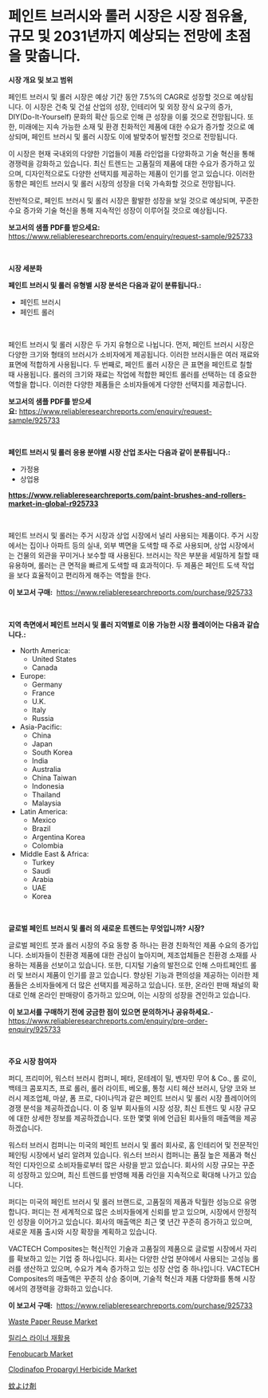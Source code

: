 <p><h1>페인트 브러시와 롤러 시장은 시장 점유율, 규모 및 2031년까지 예상되는 전망에 초점을 맞춥니다.</h1></p><p><strong>시장 개요 및 보고 범위</strong></p>
<p><p>페인트 브러시 및 롤러 시장은 예상 기간 동안 7.5%의 CAGR로 성장할 것으로 예상됩니다. 이 시장은 건축 및 건설 산업의 성장, 인테리어 및 외장 장식 요구의 증가, DIY(Do-It-Yourself) 문화의 확산 등으로 인해 큰 성장을 이룰 것으로 전망됩니다. 또한, 미래에는 지속 가능한 소재 및 환경 친화적인 제품에 대한 수요가 증가할 것으로 예상되며, 페인트 브러시 및 롤러 시장도 이에 발맞추어 발전할 것으로 전망됩니다. </p><p>이 시장은 현재 국내외의 다양한 기업들이 제품 라인업을 다양화하고 기술 혁신을 통해 경쟁력을 강화하고 있습니다. 최신 트렌드는 고품질의 제품에 대한 수요가 증가하고 있으며, 디자인적으로도 다양한 선택지를 제공하는 제품이 인기를 얻고 있습니다. 이러한 동향은 페인트 브러시 및 롤러 시장의 성장을 더욱 가속화할 것으로 전망됩니다.</p><p>전반적으로, 페인트 브러시 및 롤러 시장은 활발한 성장을 보일 것으로 예상되며, 꾸준한 수요 증가와 기술 혁신을 통해 지속적인 성장이 이루어질 것으로 예상됩니다.</p></p>
<p><strong>보고서의 샘플 PDF를 받으세요:</strong> <a href="https://www.reliableresearchreports.com/enquiry/request-sample/925733">https://www.reliableresearchreports.com/enquiry/request-sample/925733</a></p>
<p>&nbsp;</p>
<p><strong>시장 세분화</strong></p>
<p><strong>페인트 브러시 및 롤러 유형별 시장 분석은 다음과 같이 분류됩니다.:</strong></p>
<p><ul><li>페인트 브러시</li><li>페인트 롤러</li></ul></p>
<p>&nbsp;</p>
<p><p>페인트 브러시 및 롤러 시장은 두 가지 유형으로 나뉩니다. 먼저, 페인트 브러시 시장은 다양한 크기와 형태의 브러시가 소비자에게 제공됩니다. 이러한 브러시들은 여러 재료와 표면에 적합하게 사용됩니다. 두 번째로, 페인트 롤러 시장은 큰 표면을 페인트로 칠할 때 사용됩니다. 롤러의 크기와 재료는 작업에 적합한 페인트 롤러를 선택하는 데 중요한 역할을 합니다. 이러한 다양한 제품들은 소비자들에게 다양한 선택지를 제공합니다.</p></p>
<p><strong>보고서의 샘플 PDF를 받으세요:</strong>&nbsp;<a href="https://www.reliableresearchreports.com/enquiry/request-sample/925733">https://www.reliableresearchreports.com/enquiry/request-sample/925733</a></p>
<p>&nbsp;</p>
<p><strong> 페인트 브러시 및 롤러 응용 분야별 시장 산업 조사는 다음과 같이 분류됩니다.:</strong></p>
<p><ul><li>가정용</li><li>상업용</li></ul></p>
<p><strong><a href="https://www.reliableresearchreports.com/paint-brushes-and-rollers-market-in-global-r925733">https://www.reliableresearchreports.com/paint-brushes-and-rollers-market-in-global-r925733</a></strong></p>
<p>&nbsp;</p>
<p><p>페인트 브러시 및 롤러는 주거 시장과 상업 시장에서 널리 사용되는 제품이다. 주거 시장에서는 집이나 아파트 등의 실내, 외부 벽면을 도색할 때 주로 사용되며, 상업 시장에서는 건물의 외관을 꾸미거나 보수할 때 사용된다. 브러시는 작은 부분을 세밀하게 칠할 때 유용하며, 롤러는 큰 면적을 빠르게 도색할 때 효과적이다. 두 제품은 페인트 도색 작업을 보다 효율적이고 편리하게 해주는 역할을 한다.</p></p>
<p><strong>이 보고서 구매:</strong>&nbsp; <a href="https://www.reliableresearchreports.com/purchase/925733">https://www.reliableresearchreports.com/purchase/925733</a></p>
<p>&nbsp;</p>
<p><strong>지역 측면에서 페인트 브러시 및 롤러 지역별로 이용 가능한 시장 플레이어는 다음과 같습니다.:</strong></p>
<p><ul>
    <li>
        North America:
        <ul>
            <li>United States</li>
            <li>Canada</li>
        </ul>
    </li>
    <li>
        Europe:
        <ul>
            <li>Germany</li>
            <li>France</li>
            <li>U.K.</li>
            <li>Italy</li>
            <li>Russia</li>
        </ul>
    </li>
    <li>
        Asia-Pacific:
        <ul>
            <li>China</li>
            <li>Japan</li>
            <li>South Korea</li>
            <li>India</li>
            <li>Australia</li>
            <li>China Taiwan</li>
            <li>Indonesia</li>
            <li>Thailand</li>
            <li>Malaysia</li>
        </ul>
    </li>
    <li>
        Latin America:
        <ul>
            <li>Mexico</li>
            <li>Brazil</li>
            <li>Argentina Korea</li>
            <li>Colombia</li>
        </ul>
    </li>
    <li>
        Middle East & Africa:
        <ul>
            <li>Turkey</li>
            <li>Saudi</li>
            <li>Arabia</li>
            <li>UAE</li>
            <li>Korea</li>
        </ul>
    </li>
    </ul></p>
<p>&nbsp;</p>
<p><strong>글로벌 페인트 브러시 및 롤러 의 새로운 트렌드는 무엇입니까? 시장?</strong></p>
<p><p>글로벌 페인트 붓과 롤러 시장의 주요 동향 중 하나는 환경 친화적인 제품 수요의 증가입니다. 소비자들이 친환경 제품에 대한 관심이 높아지며, 제조업체들은 친환경 소재를 사용하는 제품을 선보이고 있습니다. 또한, 디지털 기술의 발전으로 인해 스마트페인트 롤러 및 브러시 제품이 인기를 끌고 있습니다. 향상된 기능과 편의성을 제공하는 이러한 제품들은 소비자들에게 더 많은 선택지를 제공하고 있습니다. 또한, 온라인 판매 채널의 확대로 인해 온라인 판매량이 증가하고 있으며, 이는 시장의 성장을 견인하고 있습니다.</p></p>
<p><strong>이 보고서를 구매하기 전에 궁금한 점이 있으면 문의하거나 공유하세요.</strong>- <a href="https://www.reliableresearchreports.com/enquiry/pre-order-enquiry/925733">https://www.reliableresearchreports.com/enquiry/pre-order-enquiry/925733</a></p>
<p>&nbsp;</p>
<p><strong>주요 시장 참여자</strong></p>
<p><p>퍼디, 프리미어, 워스터 브러시 컴퍼니, 페타, 몬테레이 밀, 벤자민 무어 & Co., 롤 로이, 백테크 콤포지츠, 프로 롤러, 롤러 라이트, 베오롤, 통청 시티 헤산 브러시, 당양 코와 브러시 제조업체, 마샬, 폼 프로, 다이나믹과 같은 페인트 브러시 및 롤러 시장 플레이어의 경쟁 분석을 제공하겠습니다. 이 중 일부 회사들의 시장 성장, 최신 트렌드 및 시장 규모에 대한 상세한 정보를 제공하겠습니다. 또한 몇몇 위에 언급된 회사들의 매출액을 제공하겠습니다.</p><p>워스터 브러시 컴퍼니는 미국의 페인트 브러시 및 롤러 회사로, 홈 인테리어 및 전문적인 페인팅 시장에서 널리 알려져 있습니다. 워스터 브러시 컴퍼니는 품질 높은 제품과 혁신적인 디자인으로 소비자들로부터 많은 사랑을 받고 있습니다. 회사의 시장 규모는 꾸준히 성장하고 있으며, 최신 트렌드를 반영해 제품 라인을 지속적으로 확대해 나가고 있습니다.</p><p>퍼디는 미국의 페인트 브러시 및 롤러 브랜드로, 고품질의 제품과 탁월한 성능으로 유명합니다. 퍼디는 전 세계적으로 많은 소비자들에게 신뢰를 받고 있으며, 시장에서 안정적인 성장을 이어가고 있습니다. 회사의 매출액은 최근 몇 년간 꾸준히 증가하고 있으며, 새로운 제품 출시와 시장 확장을 계획하고 있습니다.</p><p>VACTECH Composites는 혁신적인 기술과 고품질의 제품으로 글로벌 시장에서 자리를 확보하고 있는 기업 중 하나입니다. 회사는 다양한 산업 분야에서 사용되는 고성능 롤러를 생산하고 있으며, 수요가 계속 증가하고 있는 성장 산업 중 하나입니다. VACTECH Composites의 매출액은 꾸준히 상승 중이며, 기술적 혁신과 제품 다양화를 통해 시장에서의 경쟁력을 강화하고 있습니다.</p></p>
<p><strong>이 보고서 구매:</strong>&nbsp;&nbsp;<a href="https://www.reliableresearchreports.com/purchase/925733">https://www.reliableresearchreports.com/purchase/925733</a></p>
<p><p><a href="https://github.com/derrinmiltonellis35gcl/Market-Research-Report-List-2/blob/main/waste-paper-reuse-market.md">Waste Paper Reuse Market</a></p><p><a href="https://medium.com/@dulcewisozk/%EB%A6%B4%EB%A6%AC%EC%8A%A4-%EB%9D%BC%EC%9D%B4%EB%84%88-%EC%9E%AC%ED%99%9C%EC%9A%A9-%EC%8B%9C%EC%9E%A5-%EA%B7%9C%EB%AA%A8-%EC%8B%9C%EC%9E%A5-%EC%A0%84%EB%A7%9D-%EB%B0%8F-%EC%8B%9C%EC%9E%A5-%EC%98%88%EC%B8%A1-2024%EB%85%84%EB%B6%80%ED%84%B0-2031%EB%85%84%EA%B9%8C%EC%A7%80-864796d5731a">릴리스 라이너 재활용</a></p><p><a href="https://issuu.com/reportprime-2/docs/fenobucarb-market-size-2030.pptx">Fenobucarb Market</a></p><p><a href="https://issuu.com/reportprime-2/docs/clodinafop-propargyl-herbicide-market-size-2030.pp">Clodinafop Propargyl Herbicide Market</a></p><p><a href="https://github.com/hwbcz413288296/Market-Research-Report-List-1/blob/main/485015224836.md">蚊よけ剤</a></p></p>